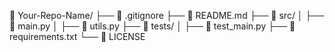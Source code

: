 📂 Your-Repo-Name/
├── 📄 .gitignore
├── 📄 README.md
├── 📂 src/
│   ├── 📄 main.py
│   ├── 📄 utils.py
├── 📂 tests/
│   ├── 📄 test_main.py
├── 📄 requirements.txt
└── 📄 LICENSE
